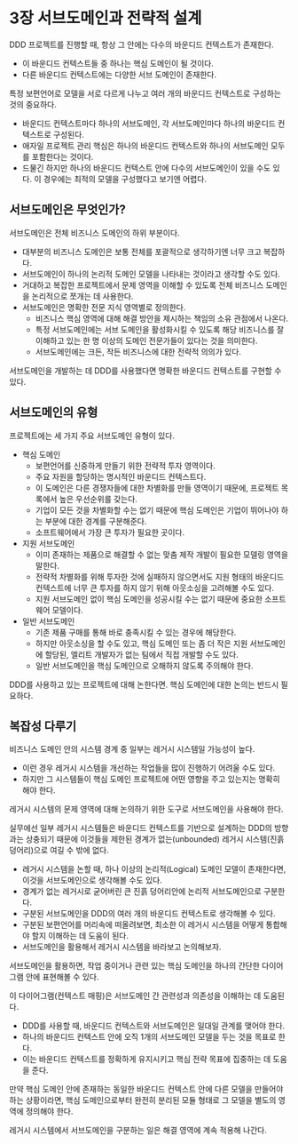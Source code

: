 # 3장 서브도메인과 전략적 설계

DDD 프로젝트를 진행할 때, 항상 그 안에는 다수의 바운디드 컨텍스트가 존재한다.

- 이 바운디드 컨텍스트들 중 하나는 핵심 도메인이 될 것이다.
- 다른 바운디드 컨텍스트에는 다양한 서브 도메인이 존재한다.

특정 보편언어로 모델을 서로 다르게 나누고 여러 개의 바운디드 컨텍스트로 구성하는 것의 중요하다.

- 바운디드 컨텍스트마다 하나의 서브도메인, 각 서브도메인마다 하나의 바운디드 컨텍스트로 구성된다.
- 애자일 프로젝트 관리 핵심은 하나의 바운디드 컨텍스트와 하나의 서브도메인 모두를 포함한다는 것이다.
- 드물긴 하지만 하나의 바운디드 컨텍스트 안에 다수의 서브도메인이 있을 수도 있다. 이 경우에는 최적의 모델을 구성했다고 보기엔 어렵다.

## 서브도메인은 무엇인가?

서브도메인은 전체 비즈니스 도메인의 하위 부분이다.

- 대부분의 비즈니스 도메인은 보통 전체를 포괄적으로 생각하기엔 너무 크고 복잡하다.
- 서브도메인이 하나의 논리적 도메인 모델을 나타내는 것이라고 생각할 수도 있다.
- 거대하고 복잡한 프로젝트에서 문제 영역을 이해할 수 있도록 전체 비즈니스 도메인을 논리적으로 쪼개는 데 사용한다.
- 서브도메인은 명확한 전문 지식 영역별로 정의한다.
  - 비즈니스 핵심 영역에 대해 해결 방안을 제시하는 책임의 소유 관점에서 나온다.
  - 특정 서브도메인에는 서브 도메인을 활성화시킬 수 있도록 해당 비즈니스를 잘 이해하고 있는 한 명 이상의 도메인 전문가들이 있다는 것을 의미한다.
  - 서브도메인에는 크든, 작든 비즈니스에 대한 전략적 의의가 있다.

서브도메인을 개발하는 데 DDD를 사용했다면 명확한 바운디드 컨텍스트를 구현할 수 있다.

## 서브도메인의 유형

프로젝트에는 세 가지 주요 서브도메인 유형이 있다.

- 핵심 도메인
  - 보편언어를 신중하게 만들기 위한 전략적 투자 영역이다.
  - 주요 자원을 할당하는 명시적인 바운디드 컨텍스트다.
  - 이 도메인은 다른 경쟁자들에 대한 차별화를 만들 영역이기 때문에, 프로젝트 목록에서 높은 우선순위를 갖는다.
  - 기업이 모든 것을 차별화할 수는 없기 때문에 핵심 도메인은 기업이 뛰어나야 하는 부분에 대한 경계를 구분해준다.
  - 소프트웨어에서 가장 큰 투자가 필요한 곳이다.
- 지원 서브도메인
  - 이미 존재하는 제품으로 해결할 수 없는 맞춤 제작 개발이 필요한 모델링 영역을 말한다.
  - 전략적 차별화를 위해 투자한 것에 실패하지 않으면서도 지원 형태의 바운디드 컨텍스트에 너무 큰 투자를 하지 않기 위해 아웃소싱을 고려해볼 수도 있다.
  - 지원 서브도메인 없이 핵심 도메인을 성공시킬 수는 없기 때문에 중요한 소프트웨어 모델이다.
- 일반 서브도메인
  - 기존 제품 구매를 통해 바로 충족시킬 수 있는 경우에 해당한다.
  - 하지만 아웃소싱을 할 수도 있고, 핵심 도메인 또는 좀 더 작은 지원 서브도메인에 할당된, 엘리트 개발자가 없는 팀에서 직접 개발할 수도 있다.
  - 일반 서브도메인을 핵심 도메인으로 오해하지 않도록 주의해야 한다.

DDD를 사용하고 있는 프로젝트에 대해 논한다면. 핵심 도메인에 대한 논의는 반드시 필요하다.

## 복잡성 다루기

비즈니스 도메인 안의 시스템 경계 중 일부는 레거시 시스템일 가능성이 높다.

- 이런 경우 레거시 시스템을 개선하는 작업들을 많이 진행하기 어려울 수도 있다.
- 하지만 그 시스템들이 핵심 도메인 프로젝트에 어떤 영향을 주고 있는지는 명확히 해야 한다.

레거시 시스템의 문제 영역에 대해 논의하기 위한 도구로 서브도메인을 사용해야 한다.

실무에선 일부 레거시 시스템들은 바운디드 컨텍스트를 기반으로 설계하는 DDD의 방향과는 상충되기 때문에 이것들을 제한된 경계가 없는(unbounded) 레거시 시스템(진흙 덩어리)으로 여길 수 밖에 없다.

- 레거시 시스템을 논할 때, 하나 이상의 논리적(Logical) 도메인 모델이 존재한다면, 이것을 서브도메인으로 생각해볼 수도 있다.
- 경계가 없는 레거시로 굳어버린 큰 진흙 덩어리안에 논리적 서브도메인으로 구분한다.
- 구분된 서브도메인을 DDD의 여러 개의 바운디드 컨텍스트로 생각해볼 수 있다.
- 구분된 보편언어를 머리속에 떠올려보면, 최소한 이 레거시 시스템을 어떻게 통합해야 할지 이해하는 데 도움이 된다.
- 서브도메인을 활용해서 레거시 시스템을 바라보고 논의해보자.

서브도메인을 활용하면, 작업 중이거나 관련 있는 핵심 도메인을 하나의 간단한 다이어그램 안에 표현해볼 수 있다.

이 다이어그램(컨텍스트 매핑)은 서브도메인 간 관련성과 의존성을 이해하는 데 도움된다.

- DDD를 사용할 때, 바운디드 컨텍스트와 서브도메인은 일대일 관계를 맺어야 한다. 
- 하나의 바운디드 컨텍스트 안에 오직 1개의 서브도메인 모델을 두는 것을 목표로 한다.
- 이는 바운디드 컨텍스트를 정확하게 유지시키고 핵심 전략 목표에 집중하는 데 도움을 준다.

만약 핵심 도메인 안에 존재하는 동일한 바운디드 컨텍스트 안에 다른 모델을 만들어야 하는 상황이라면, 핵심 도메인으로부터 완전히 분리된 모듈 형태로 그 모델을 별도의 영역에 정의해야 한다.

레거시 시스템에서 서브도메인을 구분하는 일은 해결 영역에 계속 적용해 나간다.
